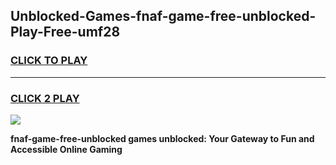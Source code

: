 
## Unblocked-Games-fnaf-game-free-unblocked-Play-Free-umf28
<h3>
<a href="https://premium76.site?title=fnaf-game-free-unblocked&ref=23A">CLICK TO PLAY</a></h3>
<hr>

<h3>
<a href="https://premium76.site?title=fnaf-game-free-unblocked&ref=23A">CLICK 2 PLAY</a>
  
</h3>

<a href="https://premium76.site?title=fnaf-game-free-unblocked&ref=23A"><img src="https://clearcache.store/games.png"></a>


**fnaf-game-free-unblocked games unblocked: Your Gateway to Fun and Accessible Online Gaming**
